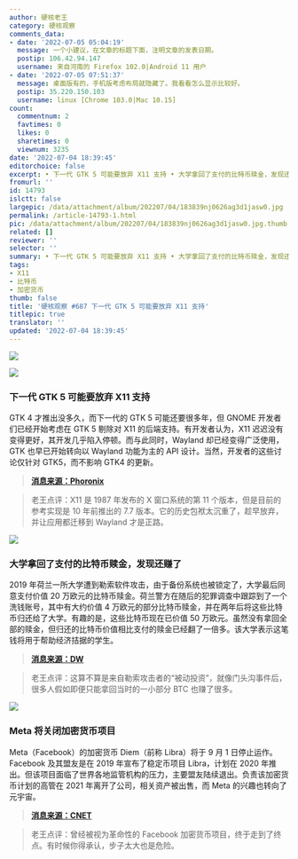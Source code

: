 ```yaml
---
author: 硬核老王
category: 硬核观察
comments_data:
- date: '2022-07-05 05:04:19'
  message: 一个小建议，在文章的标题下面，注明文章的发表日期。
  postip: 106.42.94.147
  username: 来自河南的 Firefox 102.0|Android 11 用户
- date: '2022-07-05 07:51:37'
  message: 桌面版有的，手机版考虑布局就隐藏了。我看看怎么显示比较好。
  postip: 35.220.150.103
  username: linux [Chrome 103.0|Mac 10.15]
count:
  commentnum: 2
  favtimes: 0
  likes: 0
  sharetimes: 0
  viewnum: 3235
date: '2022-07-04 18:39:45'
editorchoice: false
excerpt: • 下一代 GTK 5 可能要放弃 X11 支持 • 大学拿回了支付的比特币赎金，发现还赚了 • Meta 将关闭加密货币项目
fromurl: ''
id: 14793
islctt: false
largepic: /data/attachment/album/202207/04/183839nj0626ag3d1jasw0.jpg
permalink: /article-14793-1.html
pic: /data/attachment/album/202207/04/183839nj0626ag3d1jasw0.jpg.thumb.jpg
related: []
reviewer: ''
selector: ''
summary: • 下一代 GTK 5 可能要放弃 X11 支持 • 大学拿回了支付的比特币赎金，发现还赚了 • Meta 将关闭加密货币项目
tags:
- X11
- 比特币
- 加密货币
thumb: false
title: '硬核观察 #687 下一代 GTK 5 可能要放弃 X11 支持'
titlepic: true
translator: ''
updated: '2022-07-04 18:39:45'
---
```


![](/data/attachment/album/202207/04/183839nj0626ag3d1jasw0.jpg)


![](/data/attachment/album/202207/04/183858fkapgrb5bnjk11nb.jpg)


### 下一代 GTK 5 可能要放弃 X11 支持


GTK 4 才推出没多久，而下一代的 GTK 5 可能还要很多年，但 GNOME 开发者们已经开始考虑在 GTK 5 剔除对 X11 的后端支持。有开发者认为，X11 迟迟没有变得更好，其开发几乎陷入停顿。而与此同时，Wayland 却已经变得广泛使用，GTK 也早已开始转向以 Wayland 功能为主的 API 设计。当然，开发者的这些讨论仅针对 GTK5，而不影响 GTK4 的更新。



> 
> **[消息来源：Phoronix](https://www.phoronix.com/scan.php?page=news_item&px=GTK5-Might-Drop-X11)**
> 
> 
> 



> 
> 老王点评：X11 是 1987 年发布的 X 窗口系统的第 11 个版本，但是目前的参考实现是 10 年前推出的 7.7 版本。它的历史包袱太沉重了，趁早放弃，并让应用都迁移到 Wayland 才是正路。
> 
> 
> 


![](/data/attachment/album/202207/04/183915xq3xwobcxvcqoscj.jpg)


### 大学拿回了支付的比特币赎金，发现还赚了


2019 年荷兰一所大学遭到勒索软件攻击，由于备份系统也被锁定了，大学最后同意支付价值 20 万欧元的比特币赎金。荷兰警方在随后的犯罪调查中跟踪到了一个洗钱账号，其中有大约价值 4 万欧元的部分比特币赎金，并在两年后将这些比特币归还给了大学。有趣的是，这些比特币现在已价值 50 万欧元。虽然没有拿回全部的赎金，但归还的比特币价值相比支付的赎金已经翻了一倍多。该大学表示这笔钱将用于帮助经济拮据的学生。



> 
> **[消息来源：DW](https://www.dw.com/en/dutch-university-wins-big-after-bitcoin-ransom-returned/a-62337229)**
> 
> 
> 



> 
> 老王点评：这算不算是来自勒索攻击者的“被动投资”，就像门头沟事件后，很多人假如即便只能拿回当时的一小部分 BTC 也赚了很多。
> 
> 
> 


![](/data/attachment/album/202207/04/183929oke5zaaj5r9wgcih.jpg)


### Meta 将关闭加密货币项目


Meta（Facebook）的加密货币 Diem（前称 Libra）将于 9 月 1 日停止运作。Facebook 及其盟友是在 2019 年宣布了稳定币项目 Libra，计划在 2020 年推出。但该项目面临了世界各地监管机构的压力，主要盟友陆续退出。负责该加密货币计划的高管在 2021 年离开了公司，相关资产被出售，而 Meta 的兴趣也转向了元宇宙。



> 
> **[消息来源：CNET](https://www.cnet.com/personal-finance/crypto/metas-novi-service-to-be-phased-out-what-you-need-to-know/)**
> 
> 
> 



> 
> 老王点评：曾经被视为革命性的 Facebook 加密货币项目，终于走到了终点。有时候你得承认，步子太大也是危险。
> 
> 
>